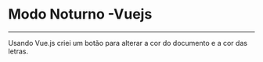 # Modo Noturno -Vuejs

<hr>

 <p align="left">
      Usando Vue.js criei um botão para alterar a cor do documento e a cor das letras.
 </p>

 <p>

